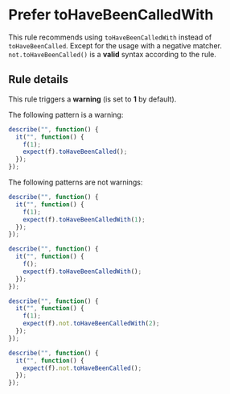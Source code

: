 # Prefer toHaveBeenCalledWith

This rule recommends using `toHaveBeenCalledWith` instead of `toHaveBeenCalled`.
Except for the usage with a negative matcher.
`not.toHaveBeenCalled()` is a **valid** syntax according to the rule.

## Rule details

This rule triggers a **warning** (is set to **1** by default).

The following pattern is a warning:

```js
describe("", function() {
  it("", function() {
    f(1);
    expect(f).toHaveBeenCalled();
  });
});
```

The following patterns are not warnings:

```js
describe("", function() {
  it("", function() {
    f(1);
    expect(f).toHaveBeenCalledWith(1);
  });
});
```

```js
describe("", function() {
  it("", function() {
    f();
    expect(f).toHaveBeenCalledWith();
  });
});
```

```js
describe("", function() {
  it("", function() {
    f(1);
    expect(f).not.toHaveBeenCalledWith(2);
  });
});
```

```js
describe("", function() {
  it("", function() {
    expect(f).not.toHaveBeenCalled();
  });
});
```
